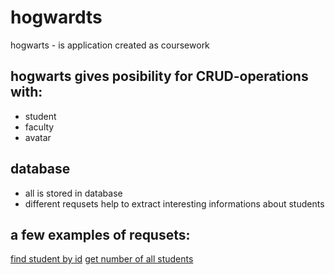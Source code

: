 # hogwardts
hogwarts - is application created as coursework
## hogwarts gives posibility for CRUD-operations with:
* student
* faculty
* avatar
## database
* all is stored in database
* different requsets help to extract interesting informations about students
## a few examples of requsets:
[find student by id](http://localhost:8080/student/ "add student id after / in search string")
[get number of all students](http://localhost:8080/student/count-of-all-students/ "press" )
